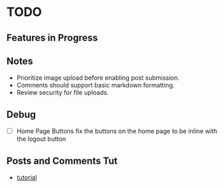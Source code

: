 # TODO

## Features in Progress

## Notes

- Prioritize image upload before enabling post submission.
- Comments should support basic markdown formatting.
- Review security for file uploads.

## Debug

- [ ] Home Page Buttons
    fix the buttons on the home page to be inline with the logout button

## Posts and Comments Tut

- [tutorial](https://realpython.com/build-a-blog-from-scratch-django/)
